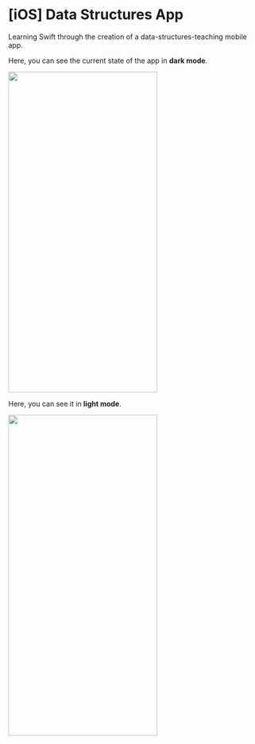 # \[iOS\] Data Structures App
Learning Swift through the creation of a data-structures-teaching mobile app.

Here, you can see the current state of the app in **dark mode**.

<img src="https://github.com/HarrisonHutton/iOS-Data-Structures-App/blob/main/Progress%20Videos/12-16-21/DSAppProgress_DarkMode_12-16-21.gif" width="300" height="645" />

Here, you can see it in **light mode**.

<img src="https://github.com/HarrisonHutton/iOS-Data-Structures-App/blob/main/Progress%20Videos/12-16-21/DSAppProgress_LightMode_12-16-21.gif" width="300" height="645" />
